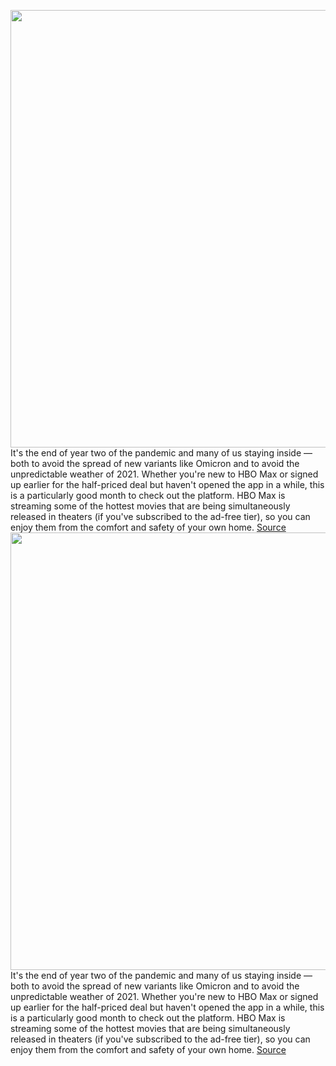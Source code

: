 <img src='https://cdn.vox-cdn.com/thumbor/STZSaKdp6fbsh3iCf6L7Nmjx2vQ=/0x0:3000x2000/1200x675/filters:focal(970x995:1450x1475)/cdn.vox-cdn.com/uploads/chorus_image/image/70310037/RoundUpArt_HBOmax.0.jpg' width='700px' /><br/>
It's the end of year two of the pandemic and many of us staying inside — both to avoid the spread of new variants like Omicron and to avoid the unpredictable weather of 2021. Whether you're new to HBO Max or signed up earlier for the half-priced deal but haven't opened the app in a while, this is a particularly good month to check out the platform. HBO Max is streaming some of the hottest movies that are being simultaneously released in theaters (if you've subscribed to the ad-free tier), so you can enjoy them from the comfort and safety of your own home.
<a href='https://www.theverge.com/22819936/hbo-max-best-shows-movies-2021'> Source <a/><img src='https://cdn.vox-cdn.com/thumbor/STZSaKdp6fbsh3iCf6L7Nmjx2vQ=/0x0:3000x2000/1200x675/filters:focal(970x995:1450x1475)/cdn.vox-cdn.com/uploads/chorus_image/image/70310037/RoundUpArt_HBOmax.0.jpg' width='700px' /><br/>
It's the end of year two of the pandemic and many of us staying inside — both to avoid the spread of new variants like Omicron and to avoid the unpredictable weather of 2021. Whether you're new to HBO Max or signed up earlier for the half-priced deal but haven't opened the app in a while, this is a particularly good month to check out the platform. HBO Max is streaming some of the hottest movies that are being simultaneously released in theaters (if you've subscribed to the ad-free tier), so you can enjoy them from the comfort and safety of your own home.
<a href='https://www.theverge.com/22819936/hbo-max-best-shows-movies-2021'> Source <a/>